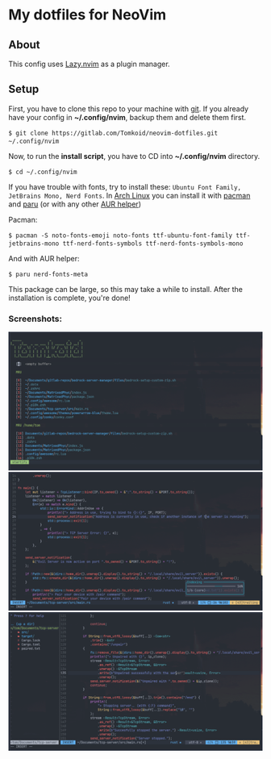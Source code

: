 # My dotfiles for NeoVim

## About
This config uses [Lazy.nvim](https://github.com/folke/lazy.nvim) as a plugin manager.

## Setup
First, you have to clone this repo to your machine with [git](https://github.com/git/git).
If you already have your config in **~/.config/nvim**, backup them and delete them first.
```
$ git clone https://gitlab.com/Tomkoid/neovim-dotfiles.git ~/.config/nvim
```
Now, to run the **install script**, you have to CD into **~/.config/nvim** directory.
```
$ cd ~/.config/nvim
```

If you have trouble with fonts, try to install these: `Ubuntu Font Family, JetBrains Mono, Nerd Fonts`.
In [Arch Linux](https://archlinux.org) you can install it with [pacman](https://wiki.archlinux.org/title/pacman) and [paru](https://github.com/Morganamilo/paru) (or with any other [AUR helper](https://wiki.archlinux.org/title/AUR_helpers))

Pacman:
```
$ pacman -S noto-fonts-emoji noto-fonts ttf-ubuntu-font-family ttf-jetbrains-mono ttf-nerd-fonts-symbols ttf-nerd-fonts-symbols-mono
```
And with AUR helper:
```
$ paru nerd-fonts-meta
```

This package can be large, so this may take a while to install.
After the installation is complete, you're done!

### Screenshots:
<img src="images/start.png">

<img src="images/in_action.png">

<img src="images/in_action_with_nerdtree.png">
